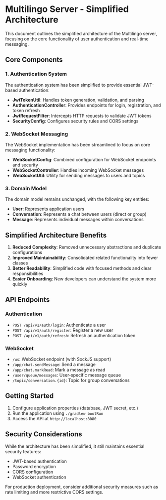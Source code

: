 # Multilingo Server - Simplified Architecture

This document outlines the simplified architecture of the Multilingo server, focusing on the core functionality of user authentication and real-time messaging.

## Core Components

### 1. Authentication System

The authentication system has been simplified to provide essential JWT-based authentication:

- **JwtTokenUtil**: Handles token generation, validation, and parsing
- **AuthenticationController**: Provides endpoints for login, registration, and token refresh
- **JwtRequestFilter**: Intercepts HTTP requests to validate JWT tokens
- **SecurityConfig**: Configures security rules and CORS settings

### 2. WebSocket Messaging

The WebSocket implementation has been streamlined to focus on core messaging functionality:

- **WebSocketConfig**: Combined configuration for WebSocket endpoints and security
- **WebSocketController**: Handles incoming WebSocket messages
- **WebSocketUtil**: Utility for sending messages to users and topics

### 3. Domain Model

The domain model remains unchanged, with the following key entities:

- **User**: Represents application users
- **Conversation**: Represents a chat between users (direct or group)
- **Message**: Represents individual messages within conversations

## Simplified Architecture Benefits

1. **Reduced Complexity**: Removed unnecessary abstractions and duplicate configurations
2. **Improved Maintainability**: Consolidated related functionality into fewer classes
3. **Better Readability**: Simplified code with focused methods and clear responsibilities
4. **Easier Onboarding**: New developers can understand the system more quickly

## API Endpoints

### Authentication

- `POST /api/v1/auth/login`: Authenticate a user
- `POST /api/v1/auth/register`: Register a new user
- `POST /api/v1/auth/refresh`: Refresh an authentication token

### WebSocket

- `/ws`: WebSocket endpoint (with SockJS support)
- `/app/chat.sendMessage`: Send a message
- `/app/chat.markRead`: Mark a message as read
- `/user/queue/messages`: User-specific message queue
- `/topic/conversation.{id}`: Topic for group conversations

## Getting Started

1. Configure application properties (database, JWT secret, etc.)
2. Run the application using `./gradlew bootRun`
3. Access the API at `http://localhost:8080`

## Security Considerations

While the architecture has been simplified, it still maintains essential security features:

- JWT-based authentication
- Password encryption
- CORS configuration
- WebSocket authentication

For production deployment, consider additional security measures such as rate limiting and more restrictive CORS settings. 